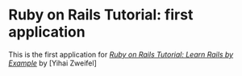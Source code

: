 # Ruby on Rails Tutorial: first application

This is the first application for 
[*Ruby on Rails Tutorial: Learn Rails by Example*](http://railstutorial.org/) by [Yihai Zweifel]
